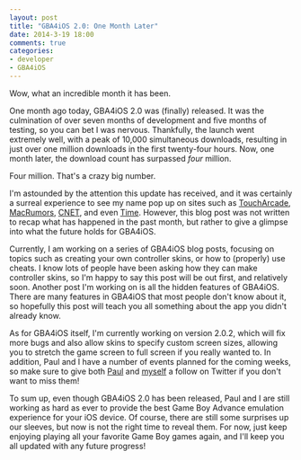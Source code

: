 ```yaml
---
layout: post
title: "GBA4iOS 2.0: One Month Later"
date: 2014-3-19 18:00
comments: true
categories: 
- developer
- GBA4iOS
---
```


Wow, what an incredible month it has been.

One month ago today, GBA4iOS 2.0 was (finally) released. It was the culmination of over seven months of development and five months of testing, so you can bet I was nervous. Thankfully, the launch went extremely well, with a peak of 10,000 simultaneous downloads, resulting in just over one million downloads in the first twenty-four hours. Now, one month later, the download count has surpassed _four_ million.

Four million. That's a crazy big number.

<!-- more -->

I'm astounded by the attention this update has received, and it was certainly a surreal experience to see my name pop up on sites such as [TouchArcade](http://toucharcade.com/2014/02/19/gba4ios-version-2-0-is-now-available/), [MacRumors](http://www.macrumors.com/2014/02/19/gba4ios-game-boy-emulator/), [CNET](http://news.cnet.com/8301-13579_3-57619139-37/the-best-game-boy-advance-emulator-for-ios-is-available-now-no-jailbreak-required/), and even [Time](http://techland.time.com/2014/02/25/ios-has-a-jailbreak-free-game-boy-emulator-and-its-better-than-ever/). However, this blog post was not written to recap what has happened in the past month, but rather to give a glimpse into what the future holds for GBA4iOS.

Currently, I am working on a series of GBA4iOS blog posts, focusing on topics such as creating your own controller skins, or how to (properly) use cheats. I know lots of people have been asking how they can make controller skins, so I'm happy to say this post will be out first, and relatively soon. Another post I'm working on is all the hidden features of GBA4iOS. There are many features in GBA4iOS that most people don't know about it, so hopefully this post will teach you all something about the app you didn't already know.

As for GBA4iOS itself, I'm currently working on version 2.0.2, which will fix more bugs and also allow skins to specify custom screen sizes, allowing you to stretch the game screen to full screen if you really wanted to. In addition, Paul and I have a number of events planned for the coming weeks, so make sure to give both [Paul](http://twitter.com/pau1thor) and [myself](http://twitter.com/rileytestut) a follow on Twitter if you don't want to miss them!

To sum up, even though GBA4iOS 2.0 has been released, Paul and I are still working as hard as ever to provide the best Game Boy Advance emulation experience for your iOS device. Of course, there are still some surprises up our sleeves, but now is not the right time to reveal them. For now, just keep enjoying playing all your favorite Game Boy games again, and I'll keep you all updated with any future progress!
